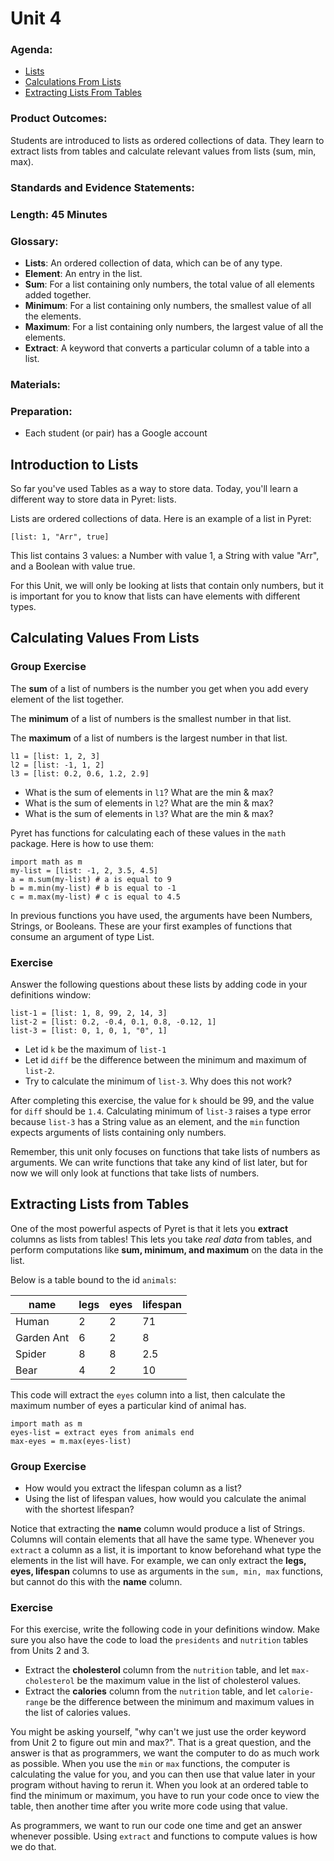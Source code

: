 # Unit 4

### Agenda:
 - [Lists](#lists)
 - [Calculations From Lists](#math-list-funs)
 - [Extracting Lists From Tables](#extract)

### Product Outcomes:

Students are introduced to lists as
ordered collections of data.  They 
learn to extract lists from tables
and calculate relevant values from 
lists (sum, min, max).

### Standards and Evidence Statements: 

### Length: 45 Minutes

### Glossary:
 - **Lists**:  An ordered collection of data, which
   can be of any type.
 - **Element**:  An entry in the list.
 - **Sum**:  For a list containing only numbers,
   the total value of all elements added together.
 - **Minimum**:  For a list containing only numbers,
   the smallest value of all the elements.
 - **Maximum**:  For a list containing only numbers,
   the largest value of all the elements.
 - **Extract**:  A keyword that converts a particular
   column of a table into a list.
 
### Materials:

### Preparation:
 - Each student (or pair) has a Google account

## <a id="lists"></a> Introduction to Lists

So far you've used Tables as a way to store
data.  Today, you'll learn a different way
to store data in Pyret:  lists.

Lists are ordered collections of data.  Here is
an example of a list in Pyret:

```
[list: 1, "Arr", true]
```

This list contains 3 values:  a Number with value 1,
a String with value "Arr", and a Boolean with value true.

For this Unit, we will only be looking at lists that 
contain only numbers, but it is important for you to 
know that lists can have elements with different types.

## <a id="math-list-funs"></a> Calculating Values From Lists
### Group Exercise

The **sum** of a list of numbers is the number you
get when you add every element of the list together.

The **minimum** of a list of numbers is the smallest
number in that list.

The **maximum** of a list of numbers is the largest
number in that list.

```
l1 = [list: 1, 2, 3]
l2 = [list: -1, 1, 2]
l3 = [list: 0.2, 0.6, 1.2, 2.9]
```

 - What is the sum of elements in `l1`?  What are the min & max?
 - What is the sum of elements in `l2`? What are the min & max?
 - What is the sum of elements in `l3`? What are the min & max?

Pyret has functions for calculating each of these values
in the `math` package.  Here is how to use them:

```
import math as m
my-list = [list: -1, 2, 3.5, 4.5]
a = m.sum(my-list) # a is equal to 9
b = m.min(my-list) # b is equal to -1
c = m.max(my-list) # c is equal to 4.5
```

In previous functions you have used, the 
arguments have been Numbers, Strings, or 
Booleans. These are your first examples of 
functions that consume an argument of
type List.

### Exercise

Answer the following questions about these lists
by adding code in your definitions window:

```
list-1 = [list: 1, 8, 99, 2, 14, 3]
list-2 = [list: 0.2, -0.4, 0.1, 0.8, -0.12, 1]
list-3 = [list: 0, 1, 0, 1, "0", 1]
```

 - Let id `k` be the maximum of `list-1`
 - Let id `diff` be the difference between 
   the minimum and maximum of `list-2`.
 - Try to calculate the minimum of `list-3`.
   Why does this not work?

After completing this exercise, the value for
`k` should be 99, and the value for `diff`
should be `1.4`.  Calculating minimum of `list-3`
raises a type error because `list-3` has a String
value as an element, and the `min` function
expects arguments of lists containing only numbers.

Remember, this unit only focuses on functions
that take lists of numbers as arguments.  We can
write functions that take any kind of list
later, but for now we will only look at functions
that take lists of numbers.

## <a id="extract"></a> Extracting Lists from Tables

One of the most powerful aspects of Pyret is that 
it lets you **extract** columns as lists from tables!
This lets you take *real data* from tables, and
perform computations like **sum, minimum, and maximum**
on the data in the list.

Below is a table bound to the id `animals`:

| name       | legs | eyes | lifespan |
|------------|------|------|----------|
| Human      | 2    | 2    | 71       |
| Garden Ant | 6    | 2    | 8        |
| Spider     | 8    | 8    | 2.5      |
| Bear       | 4    | 2    | 10       |

This code will extract the `eyes` column into a list,
then calculate the maximum number of eyes a particular
kind of animal has.

```
import math as m
eyes-list = extract eyes from animals end
max-eyes = m.max(eyes-list)
```

### Group Exercise
 - How would you extract the lifespan column as a list?
 - Using the list of lifespan values, how would you 
   calculate the animal with the shortest lifespan?

Notice that extracting the **name** column would 
produce a list of Strings.  Columns will contain elements
that all have the same type.  Whenever you `extract`
a column as a list, it is important to know beforehand
what type the elements in the list will have.  For example,
we can only extract the **legs, eyes, lifespan** columns
to use as arguments in the `sum, min, max` functions, but
cannot do this with the **name** column.

### Exercise 

For this exercise, write the following code in your 
definitions window.  Make sure you also have the code
to load the `presidents` and `nutrition` tables from 
Units 2 and 3.

 - Extract the **cholesterol** column from the `nutrition`
   table, and let `max-cholesterol` be the maximum value
   in the list of cholesterol values.
 - Extract the **calories** column from the `nutrition`
   table, and let `calorie-range` be the difference between
   the minimum and maximum values in the list of calories values.

You might be asking yourself, "why can't we just use the order
keyword from Unit 2 to figure out min and max?".  That is a 
great question, and the answer is that as programmers,
we want the computer to do as much work as possible.  When
you use the `min` or `max` functions, the computer is calculating
the value for you, and you can then use that value later in 
your program without having to rerun it.  When you look at an ordered 
table to find the minimum or maximum, you have to run your code
once to view the table, then another time after you write more 
code using that value.

As programmers, we want to run our code one time and get an answer
whenever possible.  Using `extract` and functions to compute 
values is how we do that.

